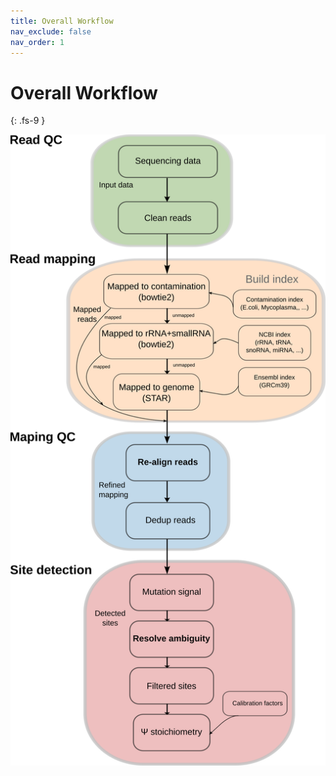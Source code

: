 ```yaml
---
title: Overall Workflow
nav_exclude: false
nav_order: 1
---
```


<!-- prettier-ignore-start -->
# Overall Workflow
{: .fs-9 }
<!-- prettier-ignore-end -->

![flowchart](flowchart.svg)

